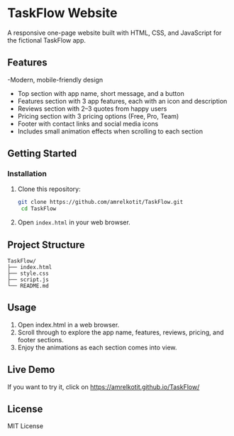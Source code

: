 # TaskFlow Website

A responsive one-page website built with HTML, CSS, and JavaScript for the fictional TaskFlow app.  

## Features

-Modern, mobile-friendly design
- Top section with app name, short message, and a button
- Features section with 3 app features, each with an icon and description
- Reviews section with 2–3 quotes from happy users
- Pricing section with 3 pricing options (Free, Pro, Team)
- Footer with contact links and social media icons
- Includes small animation effects when scrolling to each section

## Getting Started

### Installation

1. Clone this repository:
   ```bash
   git clone https://github.com/amrelkotit/TaskFlow.git
    cd TaskFlow

2. Open `index.html` in your web browser.

## Project Structure

```
TaskFlow/
├── index.html
├── style.css
├── script.js
└── README.md

```

## Usage

1. Open index.html in a web browser.
2. Scroll through to explore the app name, features, reviews, pricing, and footer sections.
3. Enjoy the animations as each section comes into view.

## Live Demo

If you want to try it, click on https://amrelkotit.github.io/TaskFlow/


## License

MIT License


